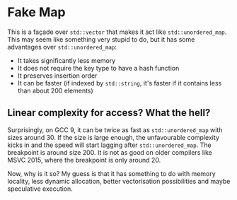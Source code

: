 # Fake Map
This is a façade over `std::vector` that makes it act like `std::unordered_map`. This may seem like something very stupid to do, but it has some advantages over `std::unordered_map`:
* It takes significantly less memory
* It does not require the key type to have a hash function
* It preserves insertion order
* It can be faster (if indexed by `std::string`, it's faster if it contains less than about 200 elements)

## Linear complexity for access? What the hell?
Surprisingly, on GCC 9, it can be twice as fast as `std::unordered_map` with sizes around 30. If the size is large enough, the unfavourable complexity kicks in and the speed will start lagging after `std::unordered_map`. The breakpoint is around size 200. It is not as good on older compilers like MSVC 2015, where the breakpoint is only around 20.

Now, why is it so? My guess is that it has something to do with memory locality, less dynamic allocation, better vectorisation possibilities and maybe speculative execution.

